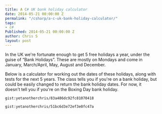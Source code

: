 ```yaml
---
title: A C# UK bank holiday calculator
date: 2014-05-21 00:00:00 Z
permalink: "/csharp/a-c-uk-bank-holiday-calculator/"
tags:
- c#
Published: 2014-05-21 00:00:00 Z
author: Chris S
layout: post
---
```


In the UK we're fortunate enough to get 5 free holidays a year, under the guise of &#8220;Bank Holidays&#8221;. These are mostly on Mondays and come in January, March/April, May, August and December.

Below is a calculator for working out the dates of these holidays, along with tests for the next 5 years. The class tells you if you're on a bank holiday, but could be easily changed to return the bank holiday dates. For now, it doesn't tell you if you're on the Boxing Day bank holiday.

<!--more-->

  
`gist:yetanotherchris/83a486dc92fc81070418`

`gist:yetanotherchris/51bc6d3e72ef3e0fc47a`